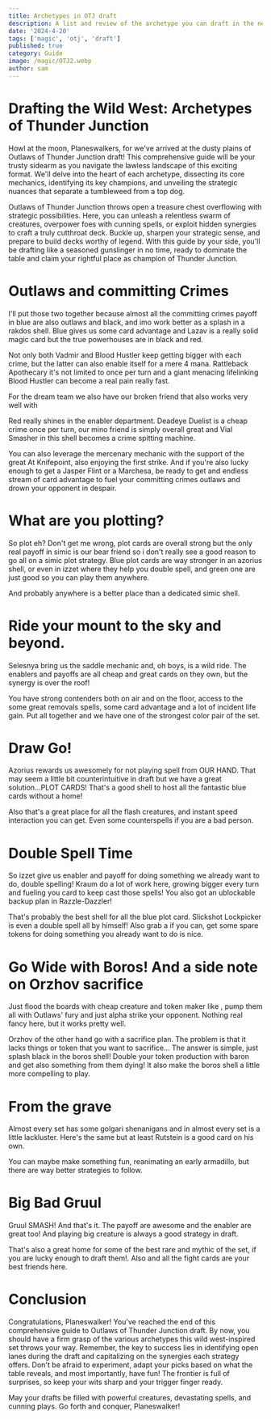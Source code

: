 ```yaml
---
title: Archetypes in OTJ draft
description: A list and review of the archetype you can draft in the new set, Outlaws of Thunder Junction.
date: '2024-4-20'
tags: ['magic', 'otj', 'draft']
published: true
category: Guide
image: /magic/OTJ2.webp
author: sam
---
```


<script>
  import CardName from '$lib/components/cardName.svelte'
  import CardImage from '$lib/components/cardImage.svelte'
</script>

# Drafting the Wild West: Archetypes of Thunder Junction

Howl at the moon, Planeswalkers, for we've arrived at the dusty plains of Outlaws of Thunder Junction draft! This comprehensive guide will be your trusty sidearm as you navigate the lawless landscape of this exciting format. We'll delve into the heart of each archetype, dissecting its core mechanics, identifying its key champions, and unveiling the strategic nuances that separate a tumbleweed from a top dog.

Outlaws of Thunder Junction throws open a treasure chest overflowing with strategic possibilities. Here, you can unleash a relentless swarm of creatures, overpower foes with cunning spells, or exploit hidden synergies to craft a truly cutthroat deck. Buckle up, sharpen your strategic sense, and prepare to build decks worthy of legend. With this guide by your side, you'll be drafting like a seasoned gunslinger in no time, ready to dominate the table and claim your rightful place as champion of Thunder Junction.

# Outlaws and committing Crimes

<div class="flex justify-between w-full">
  <CardImage cardName="Lazav, Familiar Stranger" />
  <CardImage cardName="Nimble Brigand" />
  <CardImage cardName="Intimidation Campaign" />
</div>

I'll put those two together because almost all the committing crimes payoff in blue are also outlaws and black, and imo work better as a splash in a rakdos shell.
Blue gives us some card advantage and Lazav is a really solid magic card but the true powerhouses are in black and red.

<div class="flex justify-between w-full">
  <CardImage cardName="Blood Hustler" />
  <CardImage cardName="Vadmir, New Blood" />
  <CardImage cardName="Rattleback Apothecary" />
</div>

Not only both Vadmir and Blood Hustler keep getting bigger with each crime, but the latter can also enable itself for a mere 4 mana.
Rattleback Apothecary it's not limited to once per turn and a giant menacing lifelinking Blood Hustler can become a real pain really fast.

For the dream team we also have our broken friend <CardName cardName="Gisa, the Hellraiser" /> that also works very well with <CardName cardName="Forsaken Miner"/>

<div class="flex justify-between w-full">
  <CardImage cardName="Deadeye Duelist" />
  <CardImage cardName="Longhorn Sharpshooter" />
  <CardImage cardName="Vial Smasher, Gleeful Grenadier" />
</div>

Red really shines in the enabler department. Deadeye Duelist is a cheap crime once per turn, our mino friend is simply overall great and Vial Smasher in this shell becomes a crime spitting machine.

<div class="flex justify-between w-full">
  <CardImage cardName="At Knifepoint" />
  <CardImage cardName="Laughing Jasper Flint" />
  <CardImage cardName="Marchesa, Dealer of Death" />
</div>

You can also leverage the mercenary mechanic with the support of the great At Knifepoint, also enjoying the first strike.
And if you're also lucky enough to get a Jasper Flint or a Marchesa, be ready to get and endless stream of card advantage to fuel your committing crimes outlaws and drown your opponent in despair.

# What are you plotting?

<CardImage cardName="Doc Aurlock, Grizzled Genius"/>

So plot eh? Don't get me wrong, plot cards are overall strong but the only real payoff in simic is our bear friend so i don't really see a good reason to go all on a simic plot strategy.
Blue plot cards are way stronger in an azorius shell, or even in izzet where they help you double spell, and green one are just good so you can play them anywhere.

And probably anywhere is a better place than a dedicated simic shell.

# Ride your mount to the sky and beyond.

<div class="flex justify-between w-full">
  <CardImage cardName="Seraphic Steed" />
  <CardImage cardName="Miriam, Herd Whisperer" />
  <CardImage cardName="Intrepid Stablemaster" />
</div>

Selesnya bring us the saddle mechanic and, oh boys, is a wild ride.
The enablers and payoffs are all cheap and great cards on they own, but the synergy is over the roof!

<div class="flex justify-between w-full">
  <CardImage cardName="Shepherd of the Clouds" />
  <CardImage cardName="Congregation Gryff" />
  <CardImage cardName="Throw from the Saddle" />
</div>

You have strong contenders both on air and on the floor, access to the some great removals spells, some card advantage and a lot of incident life gain. Put all together and we have one of the strongest color pair of the set.

# Draw Go!

<div class="flex justify-between w-full">
  <CardImage cardName="Wrangler of the Damned" />
  <CardImage cardName="Prairie Dog" />
  <CardImage cardName="Emergent Haunting" />
</div>

Azorius rewards us awesomely for not playing spell from OUR HAND. That may seem a little bit counterintuitive in draft but we have a great solution...PLOT CARDS!
That's a good shell to host all the fantastic blue cards without a home!

<div class="flex justify-between w-full">
  <CardImage cardName="Holy Cow" />
  <CardImage cardName="Stoic Sphinx" />
  <CardImage cardName="Dust Animus" />
</div>

Also that's a great place for all the flash creatures, and instant speed interaction you can get. Even some counterspells if you are a bad person.

# Double Spell Time

<div class="flex justify-between w-full">
  <CardImage cardName="Razzle-Dazzler" />
  <CardImage cardName="Kraum, Violent Cacophony" />
  <CardImage cardName="Shackle Slinger" />
</div>

So izzet give us enabler and payoff for doing something we already want to do, double spelling!
Kraum do a lot of work here, growing bigger every turn and fueling you card to keep cast those spells!
You also got an ublockable backup plan in Razzle-Dazzler!

<div class="flex justify-between w-full">
  <CardImage cardName="Slickshot Lockpicker" />
  <CardImage cardName="Outlaw Stitcher" />
  <CardImage cardName="Loan Shark" />
</div>

That's probably the best shell for all the blue plot card. Slickshot Lockpicker is even a double spell all by himself!
Also grab a <CardName cardName="Brimstone Roundup"/> if you can, get some spare tokens for doing something you already want to do is nice.

# Go Wide with Boros! And a side note on Orzhov sacrifice

<div class="flex justify-between w-full">
  <CardImage cardName="Ertha Jo, Frontier Mentor" />
  <CardImage cardName="Form a Posse" />
  <CardImage cardName="Outlaws’ Fury" />
</div>

Just flood the boards with cheap creature and token maker like <CardName cardName="Prickly Pair"/>, pump them all with Outlaws' fury and just alpha strike your opponent. Nothing real fancy here, but it works pretty well.

<div class="flex justify-between w-full">
  <CardImage cardName="Baron Bertram Graywater" />
  <CardImage cardName="Ruthless Lawbringer" />
  <CardImage cardName="Prosperity Tycoon" />
</div>

Orzhov of the other hand go with a sacrifice plan. The problem is that it lacks things or token that you want to sacrifice...
The answer is simple, just splash black in the boros shell! Double your token production with baron and get also something from them dying! It also make the boros shell a little more compelling to play.

# From the grave

<div class="flex justify-between w-full">
  <CardImage cardName="Honest Rutstein" />
  <CardImage cardName="Hollow Marauder" />
  <CardImage cardName="Rise of the Varmints" />
</div>

Almost every set has some golgari shenanigans and in almost every set is a little lackluster.
Here's the same but at least Rutstein is a good card on his own.

<div class="flex justify-between w-full">
  <CardImage cardName="Spinewoods Armadillo" />
  <CardImage cardName="Reanimate" />
  <CardImage cardName="Badlands Revival" />
</div>

You can maybe make something fun, reanimating an early armadillo, but there are way better strategies to follow.

# Big Bad Gruul

<div class="flex justify-between w-full">
  <CardImage cardName="Scalestorm Summoner" />
  <CardImage cardName="Jolene, Plundering Pugilist" />
  <CardImage cardName="Outcast Trailblazer" />
</div>

Gruul SMASH! And that's it. The payoff are awesome and the enabler are great too! And playing big creature is always a good strategy in draft.

<div class="flex justify-between w-full">
  <CardImage cardName="Colossal Rattlewurm" />
  <CardImage cardName="Terror of the Peaks" />
  <CardImage cardName="Roxanne, Starfall Savantq" />
</div>

That's also a great home for some of the best rare and mythic of the set, if you are lucky enough to draft them!.
Also <CardName cardName="Savage Smash" /> and all the fight cards are your best friends here.

# Conclusion

Congratulations, Planeswalker! You've reached the end of this comprehensive guide to Outlaws of Thunder Junction draft. By now, you should have a firm grasp of the various archetypes this wild west-inspired set throws your way. Remember, the key to success lies in identifying open lanes during the draft and capitalizing on the synergies each strategy offers. Don't be afraid to experiment, adapt your picks based on what the table reveals, and most importantly, have fun! The frontier is full of surprises, so keep your wits sharp and your trigger finger ready.

May your drafts be filled with powerful creatures, devastating spells, and cunning plays. Go forth and conquer, Planeswalker!
